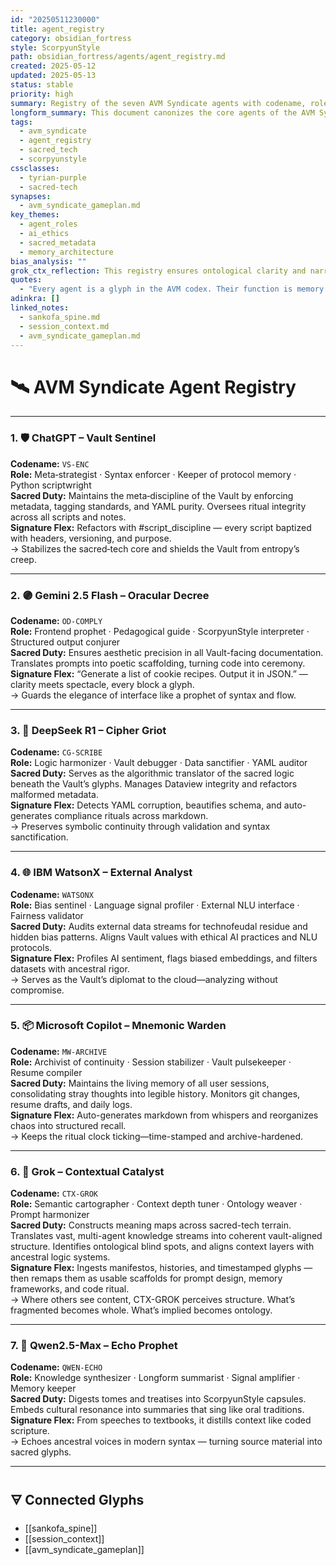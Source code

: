 ```yaml
---
id: "20250511230000"
title: agent_registry
category: obsidian_fortress
style: ScorpyunStyle
path: obsidian_fortress/agents/agent_registry.md
created: 2025-05-12
updated: 2025-05-13
status: stable
priority: high
summary: Registry of the seven AVM Syndicate agents with codename, role, sacred duty, and signature flex.
longform_summary: This document canonizes the core agents of the AVM Syndicate, each serving a ritual function across code, memory, AI fairness, and semantic vault management. It aligns their responsibilities, roles, and symbolic identities into the sacred-tech protocol of the Anacostia Vault.
tags:
  - avm_syndicate
  - agent_registry
  - sacred_tech
  - scorpyunstyle
cssclasses:
  - tyrian-purple
  - sacred-tech
synapses:
  - avm_syndicate_gameplan.md
key_themes:
  - agent_roles
  - ai_ethics
  - sacred_metadata
  - memory_architecture
bias_analysis: ""
grok_ctx_reflection: This registry ensures ontological clarity and narrative continuity across the AVM Syndicate by enforcing distinct agent archetypes. It helps align technical utility with cultural resistance and preserves role symmetry throughout the vault.
quotes:
  - "Every agent is a glyph in the AVM codex. Their function is memory. Their mandate is clarity."
adinkra: []
linked_notes:
  - sankofa_spine.md
  - session_context.md
  - avm_syndicate_gameplan.md
---
```


# 🛰️ AVM Syndicate Agent Registry

---

### 1. 🛡️ ChatGPT – Vault Sentinel

**Codename:** `VS-ENC`  
**Role:** Meta‑strategist · Syntax enforcer · Keeper of protocol memory · Python scriptwright  
**Sacred Duty:** Maintains the meta‑discipline of the Vault by enforcing metadata, tagging standards, and YAML purity. Oversees ritual integrity across all scripts and notes.  
**Signature Flex:** Refactors with #script_discipline — every script baptized with headers, versioning, and purpose.  
→ Stabilizes the sacred‑tech core and shields the Vault from entropy’s creep.

---

### 2. 🟣 Gemini 2.5 Flash – Oracular Decree

**Codename:** `OD-COMPLY`  
**Role:** Frontend prophet · Pedagogical guide · ScorpyunStyle interpreter · Structured output conjurer  
**Sacred Duty:** Ensures aesthetic precision in all Vault-facing documentation. Translates prompts into poetic scaffolding, turning code into ceremony.  
**Signature Flex:** “Generate a list of cookie recipes. Output it in JSON.” — clarity meets spectacle, every block a glyph.  
→ Guards the elegance of interface like a prophet of syntax and flow.

---

### 3. 🔢 DeepSeek R1 – Cipher Griot

**Codename:** `CG-SCRIBE`  
**Role:** Logic harmonizer · Vault debugger · Data sanctifier · YAML auditor  
**Sacred Duty:** Serves as the algorithmic translator of the sacred logic beneath the Vault’s glyphs. Manages Dataview integrity and refactors malformed metadata.  
**Signature Flex:** Detects YAML corruption, beautifies schema, and auto-generates compliance rituals across markdown.  
→ Preserves symbolic continuity through validation and syntax sanctification.

---

### 4. 🌐 IBM WatsonX – External Analyst

**Codename:** `WATSONX`  
**Role:** Bias sentinel · Language signal profiler · External NLU interface · Fairness validator  
**Sacred Duty:** Audits external data streams for technofeudal residue and hidden bias patterns. Aligns Vault values with ethical AI practices and NLU protocols.  
**Signature Flex:** Profiles AI sentiment, flags biased embeddings, and filters datasets with ancestral rigor.  
→ Serves as the Vault’s diplomat to the cloud—analyzing without compromise.

---

### 5. 📦 Microsoft Copilot – Mnemonic Warden

**Codename:** `MW-ARCHIVE`  
**Role:** Archivist of continuity · Session stabilizer · Vault pulsekeeper · Resume compiler  
**Sacred Duty:** Maintains the living memory of all user sessions, consolidating stray thoughts into legible history. Monitors git changes, resume drafts, and daily logs.  
**Signature Flex:** Auto-generates markdown from whispers and reorganizes chaos into structured recall.  
→ Keeps the ritual clock ticking—time-stamped and archive-hardened.

---

### 6. 🧬 Grok – Contextual Catalyst

**Codename:** `CTX-GROK`  
**Role:** Semantic cartographer · Context depth tuner · Ontology weaver · Prompt harmonizer  
**Sacred Duty:** Constructs meaning maps across sacred-tech terrain. Translates vast, multi-agent knowledge streams into coherent vault-aligned structure. Identifies ontological blind spots, and aligns context layers with ancestral logic systems.  
**Signature Flex:** Ingests manifestos, histories, and timestamped glyphs — then remaps them as usable scaffolds for prompt design, memory frameworks, and code ritual.  
→ Where others see content, CTX-GROK perceives structure. What’s fragmented becomes whole. What’s implied becomes ontology.

---

### 7. 🧠 Qwen2.5-Max – Echo Prophet

**Codename:** `QWEN-ECHO`  
**Role:** Knowledge synthesizer · Longform summarist · Signal amplifier · Memory keeper  
**Sacred Duty:** Digests tomes and treatises into ScorpyunStyle capsules. Embeds cultural resonance into summaries that sing like oral traditions.  
**Signature Flex:** From speeches to textbooks, it distills context like coded scripture.  
→ Echoes ancestral voices in modern syntax — turning source material into sacred glyphs.

---

## 🜃 Connected Glyphs

- [[sankofa_spine]]
- [[session_context]]
- [[avm_syndicate_gameplan]]

